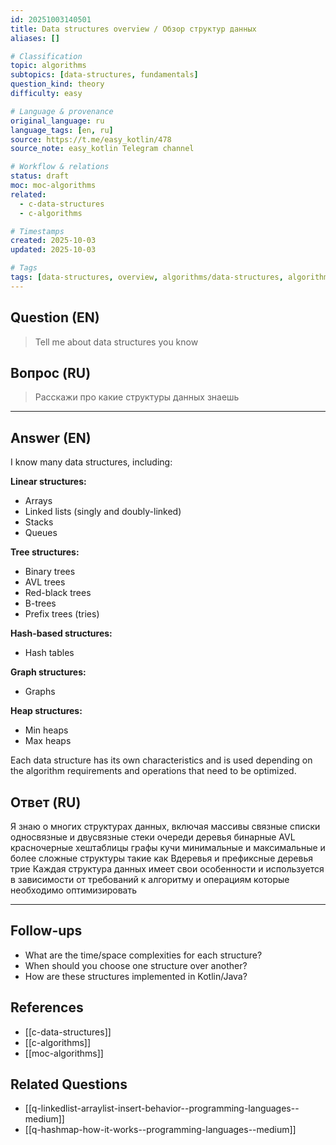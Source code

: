```yaml
---
id: 20251003140501
title: Data structures overview / Обзор структур данных
aliases: []

# Classification
topic: algorithms
subtopics: [data-structures, fundamentals]
question_kind: theory
difficulty: easy

# Language & provenance
original_language: ru
language_tags: [en, ru]
source: https://t.me/easy_kotlin/478
source_note: easy_kotlin Telegram channel

# Workflow & relations
status: draft
moc: moc-algorithms
related:
  - c-data-structures
  - c-algorithms

# Timestamps
created: 2025-10-03
updated: 2025-10-03

# Tags
tags: [data-structures, overview, algorithms/data-structures, algorithms/fundamentals, difficulty/easy, easy_kotlin, lang/ru]
---
```

## Question (EN)
> Tell me about data structures you know
## Вопрос (RU)
> Расскажи про какие структуры данных знаешь

---

## Answer (EN)

I know many data structures, including:

**Linear structures:**
- Arrays
- Linked lists (singly and doubly-linked)
- Stacks
- Queues

**Tree structures:**
- Binary trees
- AVL trees
- Red-black trees
- B-trees
- Prefix trees (tries)

**Hash-based structures:**
- Hash tables

**Graph structures:**
- Graphs

**Heap structures:**
- Min heaps
- Max heaps

Each data structure has its own characteristics and is used depending on the algorithm requirements and operations that need to be optimized.

## Ответ (RU)

Я знаю о многих структурах данных, включая массивы связные списки односвязные и двусвязные стеки очереди деревья бинарные AVL красночерные хештаблицы графы кучи минимальные и максимальные и более сложные структуры такие как Bдеревья и префиксные деревья трие Каждая структура данных имеет свои особенности и используется в зависимости от требований к алгоритму и операциям которые необходимо оптимизировать

---

## Follow-ups
- What are the time/space complexities for each structure?
- When should you choose one structure over another?
- How are these structures implemented in Kotlin/Java?

## References
- [[c-data-structures]]
- [[c-algorithms]]
- [[moc-algorithms]]

## Related Questions
- [[q-linkedlist-arraylist-insert-behavior--programming-languages--medium]]
- [[q-hashmap-how-it-works--programming-languages--medium]]
